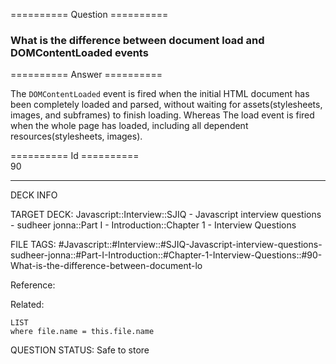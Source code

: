 ========== Question ==========  

### What is the difference between document load and DOMContentLoaded events  

========== Answer ==========  

The `DOMContentLoaded` event is fired when the initial HTML document has been
completely loaded and parsed, without waiting for assets(stylesheets, images,
and subframes) to finish loading. Whereas The load event is fired when the whole
page has loaded, including all dependent resources(stylesheets, images).

========== Id ==========  
90

---

DECK INFO

TARGET DECK: Javascript::Interview::SJIQ - Javascript interview questions - sudheer jonna::Part I - Introduction::Chapter 1 - Interview Questions

FILE TAGS: #Javascript::#Interview::#SJIQ-Javascript-interview-questions-sudheer-jonna::#Part-I-Introduction::#Chapter-1-Interview-Questions::#90-What-is-the-difference-between-document-lo

Reference:

Related:

```dataview
LIST
where file.name = this.file.name
```

QUESTION STATUS: Safe to store

